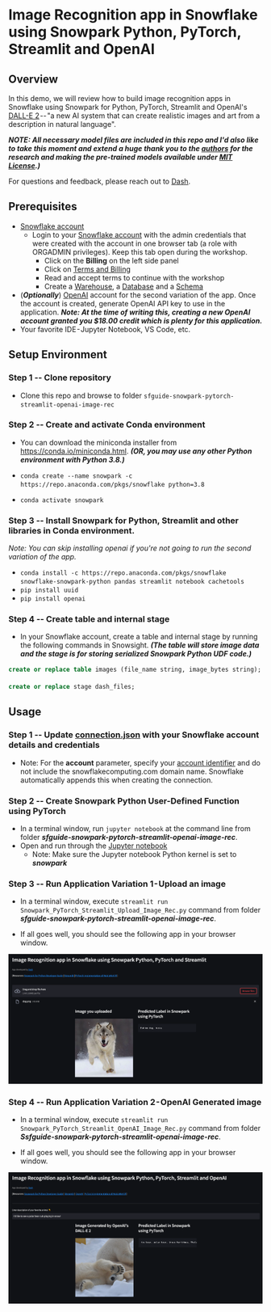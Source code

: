 # Image Recognition app in Snowflake using Snowpark Python, PyTorch, Streamlit and OpenAI

## Overview

In this demo, we will review how to build image recognition apps in Snowflake using Snowpark for Python, PyTorch, Streamlit and OpenAI's [DALL-E 2](https://openai.com/dall-e-2/) -- "a new AI system that can create realistic images and art from a description in natural language".

***NOTE: All necessary model files are included in this repo and I'd also like to take this moment and extend a huge thank you to the [authors](https://github.com/d-li14/mobilenetv3.pytorch#citation) for the research and making the pre-trained models available under [MIT License](https://github.com/d-li14/mobilenetv3.pytorch/blob/master/LICENSE).)***

For questions and feedback, please reach out to [Dash](https://twitter.com/iamontheinet).

## Prerequisites

* [Snowflake account](https://signup.snowflake.com/)
  * Login to your [Snowflake account](https://app.snowflake.com/) with the admin credentials that were created with the account in one browser tab (a role with ORGADMIN privileges). Keep this tab open during the workshop.
    * Click on the **Billing** on the left side panel
    * Click on [Terms and Billing](https://app.snowflake.com/terms-and-billing)
    * Read and accept terms to continue with the workshop
    * Create a [Warehouse](https://docs.snowflake.com/en/sql-reference/sql/create-warehouse.html), a [Database](https://docs.snowflake.com/en/sql-reference/sql/create-database.html) and a [Schema](https://docs.snowflake.com/en/sql-reference/sql/create-schema.html)
* (***Optionally***) [OpenAI](https://beta.openai.com/overview) account for the second variation of the app. Once the account is created, generate OpenAI API key to use in the application. ***Note: At the time of writing this, creating a new OpenAI account granted you $18.00 credit which is plenty for this application.***
* Your favorite IDE - Jupyter Notebook, VS Code, etc.

## Setup Environment

### **Step 1** -- Clone repository

* Clone this repo and browse to folder `sfguide-snowpark-pytorch-streamlit-openai-image-rec`

### **Step 2** -- Create and activate Conda environment

* You can download the miniconda installer from
https://conda.io/miniconda.html. ***(OR, you may use any other Python environment with Python 3.8.)***
  
* `conda create --name snowpark -c https://repo.anaconda.com/pkgs/snowflake python=3.8`

* `conda activate snowpark`

### **Step 3** -- Install Snowpark for Python, Streamlit and other libraries in Conda environment.

*Note: You can skip installing openai if you're not going to run the second variation of the app.*

* `conda install -c https://repo.anaconda.com/pkgs/snowflake snowflake-snowpark-python pandas streamlit notebook cachetools`
* `pip install uuid`
* `pip install openai`

### **Step 4** -- Create table and internal stage

* In your Snowflake account, create a table and internal stage by running the following commands in Snowsight. ***(The table will store image data and the stage is for storing serialized Snowpark Python UDF code.)***

```sql
create or replace table images (file_name string, image_bytes string);

create or replace stage dash_files;
```

## Usage

### **Step 1** -- Update [connection.json](connection.json) with your Snowflake account details and credentials

* Note: For the **account** parameter, specify your [account identifier](https://docs.snowflake.com/en/user-guide/admin-account-identifier.html) and do not include the snowflakecomputing.com domain name. Snowflake automatically appends this when creating the connection.

### **Step 2** -- Create Snowpark Python User-Defined Function using PyTorch

* In a terminal window, run `jupyter notebook` at the command line from folder ***sfguide-snowpark-pytorch-streamlit-openai-image-rec***.
* Open and run through the [Jupyter notebook](Snowpark_PyTorch_Image_Rec.ipynb)
  * Note: Make sure the Jupyter notebook Python kernel is set to ***snowpark***

### **Step 3** -- Run Application Variation 1 - Upload an image

* In a terminal window, execute `streamlit run Snowpark_PyTorch_Streamlit_Upload_Image_Rec.py` command from folder ***sfguide-snowpark-pytorch-streamlit-openai-image-rec***.

* If all goes well, you should see the following app in your browser window.

![Image Recognition app in Snowflake using Snowpark Python, PyTorch and Streamlit](assets/app1.png "Image Recognition app in Snowflake using Snowpark Python, PyTorch and Streamlit")

### **Step 4** -- Run Application Variation 2 - OpenAI Generated image

* In a terminal window, execute `streamlit run Snowpark_PyTorch_Streamlit_OpenAI_Image_Rec.py` command from folder ***Ssfguide-snowpark-pytorch-streamlit-openai-image-rec***.

* If all goes well, you should see the following app in your browser window.

![Image Recognition app in Snowflake using Snowpark Python, PyTorch, Streamlit and OpenAI](assets/app2.png "Image Recognition app in Snowflake using Snowpark Python, PyTorch, Streamlit and OpenAI")
